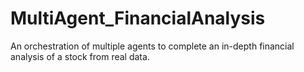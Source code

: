 # MultiAgent_FinancialAnalysis
An orchestration of multiple agents to complete an in-depth financial analysis of a stock from real data.
